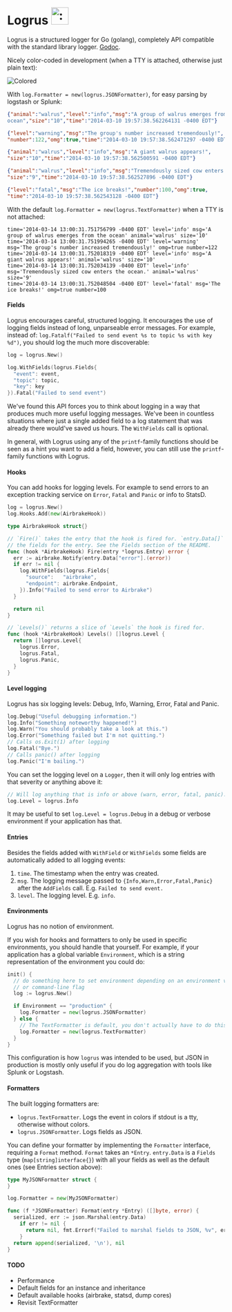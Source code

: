 # Logrus <img src="http://i.imgur.com/hTeVwmJ.png" width="40" height="40" alt=":walrus:" class="emoji" title=":walrus:"/>

Logrus is a structured logger for Go (golang), completely API compatible with
the standard library logger. [Godoc][godoc].

Nicely color-coded in development (when a TTY is attached, otherwise just
plain text):

![Colored](http://i.imgur.com/PY7qMwd.png)

With `log.Formatter = new(logrus.JSONFormatter)`, for easy parsing by logstash
or Splunk:

```json
{"animal":"walrus","level":"info","msg":"A group of walrus emerges from the
ocean","size":"10","time":"2014-03-10 19:57:38.562264131 -0400 EDT"}

{"level":"warning","msg":"The group's number increased tremendously!",
"number":122,"omg":true,"time":"2014-03-10 19:57:38.562471297 -0400 EDT"}

{"animal":"walrus","level":"info","msg":"A giant walrus appears!",
"size":"10","time":"2014-03-10 19:57:38.562500591 -0400 EDT"}

{"animal":"walrus","level":"info","msg":"Tremendously sized cow enters the ocean.",
"size":"9","time":"2014-03-10 19:57:38.562527896 -0400 EDT"}

{"level":"fatal","msg":"The ice breaks!","number":100,"omg":true,
"time":"2014-03-10 19:57:38.562543128 -0400 EDT"}
```

With the default `log.Formatter = new(logrus.TextFormatter)` when a TTY is not
attached:

```text
time='2014-03-14 13:00:31.751756799 -0400 EDT' level='info' msg='A group of walrus emerges from the ocean' animal='walrus' size='10' 
time='2014-03-14 13:00:31.751994265 -0400 EDT' level='warning' msg='The group's number increased tremendously!' omg=true number=122 
time='2014-03-14 13:00:31.752018319 -0400 EDT' level='info' msg='A giant walrus appears!' animal='walrus' size='10' 
time='2014-03-14 13:00:31.752034139 -0400 EDT' level='info' msg='Tremendously sized cow enters the ocean.' animal='walrus' size='9' 
time='2014-03-14 13:00:31.752048504 -0400 EDT' level='fatal' msg='The ice breaks!' omg=true number=100
```

#### Fields

Logrus encourages careful, structured logging. It encourages the use of logging
fields instead of long, unparseable error messages. For example, instead of:
`log.Fatalf("Failed to send event %s to topic %s with key %d")`, you should log
the much more discoverable:

```go
log = logrus.New()

log.WithFields(logrus.Fields{
  "event": event,
  "topic": topic,
  "key": key
}).Fatal("Failed to send event")
```

We've found this API forces you to think about logging in a way that produces
much more useful logging messages. We've been in countless situations where just
a single added field to a log statement that was already there would've saved us
hours. The `WithFields` call is optional.

In general, with Logrus using any of the `printf`-family functions should be
seen as a hint you want to add a field, however, you can still use the
`printf`-family functions with Logrus.

#### Hooks

You can add hooks for logging levels. For example to send errors to an exception
tracking service on `Error`, `Fatal` and `Panic` or info to StatsD.

```go
log = logrus.New()
log.Hooks.Add(new(AirbrakeHook))

type AirbrakeHook struct{}

// `Fire()` takes the entry that the hook is fired for. `entry.Data[]` contains
// the fields for the entry. See the Fields section of the README.
func (hook *AirbrakeHook) Fire(entry *logrus.Entry) error {
  err := airbrake.Notify(entry.Data["error"].(error))
  if err != nil {
    log.WithFields(logrus.Fields{
      "source":   "airbrake",
      "endpoint": airbrake.Endpoint,
    }).Info("Failed to send error to Airbrake")
  }

  return nil
}

// `Levels()` returns a slice of `Levels` the hook is fired for.
func (hook *AirbrakeHook) Levels() []logrus.Level {
  return []logrus.Level{
    logrus.Error,
    logrus.Fatal,
    logrus.Panic,
  }
}
```

#### Level logging

Logrus has six logging levels: Debug, Info, Warning, Error, Fatal and Panic.

```go
log.Debug("Useful debugging information.")
log.Info("Something noteworthy happened!")
log.Warn("You should probably take a look at this.")
log.Error("Something failed but I'm not quitting.")
// Calls os.Exit(1) after logging
log.Fatal("Bye.")
// Calls panic() after logging
log.Panic("I'm bailing.")
```

You can set the logging level on a `Logger`, then it will only log entries with
that severity or anything above it:

```go
// Will log anything that is info or above (warn, error, fatal, panic). Default.
log.Level = logrus.Info
```

It may be useful to set `log.Level = logrus.Debug` in a debug or verbose
environment if your application has that.

#### Entries

Besides the fields added with `WithField` or `WithFields` some fields are
automatically added to all logging events:

1. `time`. The timestamp when the entry was created.
2. `msg`. The logging message passed to `{Info,Warn,Error,Fatal,Panic}` after
   the `AddFields` call. E.g. `Failed to send event.`
3. `level`. The logging level. E.g. `info`.

#### Environments

Logrus has no notion of environment. 

If you wish for hooks and formatters to only be used in specific environments,
you should handle that yourself. For example, if your application has a global
variable `Environment`, which is a string representation of the environment you
could do:

```go
init() {
  // do something here to set environment depending on an environment variable
  // or command-line flag
  log := logrus.New()

  if Environment == "production" {
    log.Formatter = new(logrus.JSONFormatter)
  } else {
    // The TextFormatter is default, you don't actually have to do this.
    log.Formatter = new(logrus.TextFormatter)
  }
}
```

This configuration is how `logrus` was intended to be used, but JSON in
production is mostly only useful if you do log aggregation with tools like
Splunk or Logstash.

#### Formatters

The built logging formatters are:

* `logrus.TextFormatter`. Logs the event in colors if stdout is a tty, otherwise
  without colors.
* `logrus.JSONFormatter`. Logs fields as JSON.

You can define your formatter by implementing the `Formatter` interface,
requiring a `Format` method. `Format` takes an `*Entry`. `entry.Data` is a
`Fields` type (`map[string]interface{}`) with all your fields as well as the
default ones (see Entries section above):

```go
type MyJSONFormatter struct {
}

log.Formatter = new(MyJSONFormatter)

func (f *JSONFormatter) Format(entry *Entry) ([]byte, error) {
  serialized, err := json.Marshal(entry.Data)
    if err != nil {
      return nil, fmt.Errorf("Failed to marshal fields to JSON, %v", err)
    }
  return append(serialized, '\n'), nil
}
```

#### TODO

* Performance
* Default fields for an instance and inheritance
* Default available hooks (airbrake, statsd, dump cores)
* Revisit TextFormatter

[godoc]: https://godoc.org/github.com/Sirupsen/logrus
